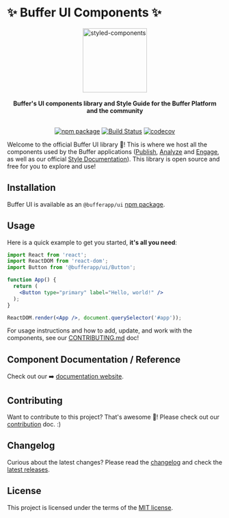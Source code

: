 # ✨ Buffer UI Components ✨

<div align="center">
  <a href="https://www.styled-components.com">
    <img alt="styled-components" src="https://blobscdn.gitbook.com/v0/b/gitbook-28427.appspot.com/o/spaces%2F-LFNym8ScnaWKWBQFWTw%2Favatar.png?generation=1529427935328806&alt=media" height="150px" />
  </a>
</div>

<br />

<div align="center">
  <strong>Buffer's UI components library and Style Guide for the Buffer Platform and the community</strong>
  <br />
  <br />

[![npm package](https://img.shields.io/npm/v/@bufferapp/ui/latest.svg)](https://www.npmjs.com/package/@bufferapp/ui)
[![Build Status](https://travis-ci.org/bufferapp/ui.svg?branch=master)](https://travis-ci.org/bufferapp/ui)
[![codecov](https://codecov.io/gh/bufferapp/ui/branch/master/graph/badge.svg)](https://codecov.io/gh/bufferapp/ui)

</div>

Welcome to the official Buffer UI library 🎉! This is where we host all the components used by the Buffer applications ([Publish](https://publish.buffer.com), [Analyze](https://analyze.buffer.com) and [Engage](https://engage.buffer.com), as well as our official [Style Documentation](https://bufferapp.github.io/ui)).
This library is open source and free for you to explore and use!

## Installation

Buffer UI  is available as an `@bufferapp/ui` [npm package](https://www.npmjs.com/package/@bufferapp/ui).


## Usage

Here is a quick example to get you started, **it's all you need**:

```jsx
import React from 'react';
import ReactDOM from 'react-dom';
import Button from '@bufferapp/ui/Button';

function App() {
  return (
    <Button type="primary" label="Hello, world!" />
  );
}

ReactDOM.render(<App />, document.querySelector('#app'));
```

For usage instructions and how to add, update, and work with the components, see our [CONTRIBUTING.md](/CONTRIBUTING.md) doc!


## Component Documentation / Reference

Check out our ➡️ [documentation website](https://bufferapp.github.io/ui).


## Contributing

Want to contribute to this project? That's awesome 🙌! Please check out our [contribution](/CONTRIBUTING.md) doc. :)

## Changelog

Curious about the latest changes?
Please read the [changelog](/src/documentation/markdown/GettingStarted/Changelog.md) and check the [latest releases](https://github.com/bufferapp/ui/releases).


## License

This project is licensed under the terms of the
[MIT license](/LICENSE).
